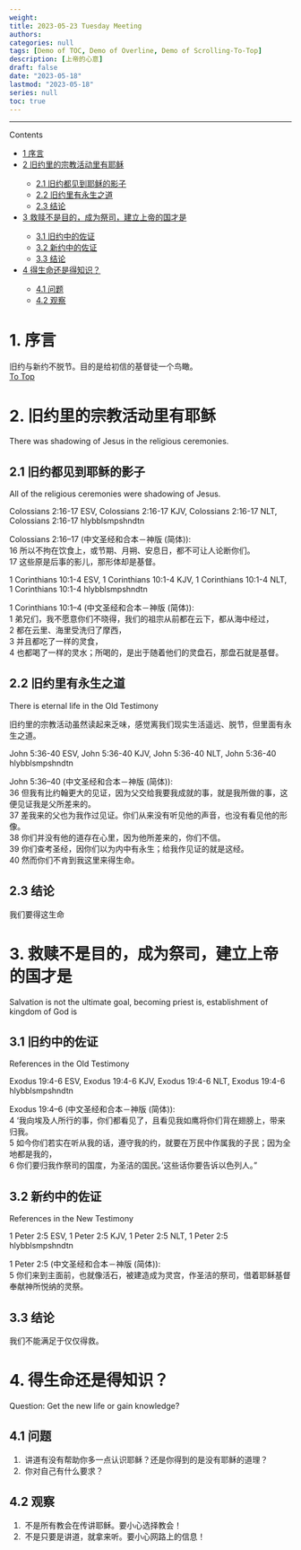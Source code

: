 ```yaml
---
weight: 
title: 2023-05-23 Tuesday Meeting
authors:
categories: null
tags: [Demo of TOC, Demo of Overline, Demo of Scrolling-To-Top]
description: [上帝的心意]
draft: false
date: "2023-05-18"
lastmod: "2023-05-18"
series: null
toc: true
---
```





<!--more-->
---

<div id="toc_container">
<p class="toc_title">Contents</p>
<ul class="toc_list">
  <li><a href="#header_1">1 序言</a></li>
  <li><a href="#header_2">2 旧约里的宗教活动里有耶稣</a></li>
    <ul>
      <li><a href="#header_2_1">2.1 旧约都见到耶稣的影子</a></li>
      <li><a href="#header_2_2">2.2 旧约里有永生之道</a></li>
      <li><a href="#header_2_3">2.3 结论</a></li>
    </ul>
  <li><a href="#header_3">3 救赎不是目的，成为祭司，建立上帝的国才是</a></li>
    <ul>
      <li><a href="#header_3_1">3.1 旧约中的佐证</a></li>
      <li><a href="#header_3_2">3.2 新约中的佐证</a></li>
      <li><a href="#header_3_3">3.3 结论</a></li>
    </ul>
  <li><a href="#header_4">4 得生命还是得知识？</a></li>
    <ul>
      <li><a href="#header_4_1">4.1 问题</a></li>
      <li><a href="#header_4_2">4.2 观察</a></li>
    </ul>
</ul>
</div>


<h1 id="header_1", class = "overline">1. 序言</h1>
旧约与新约不脱节。目的是给初信的基督徒一个鸟瞰。
<br>



<div class="scroll-container">
    <a href="#top">To Top</a>
</div>



<h1 id="header_2",  class = "overline">2. 旧约里的宗教活动里有耶稣</h1>
There was shadowing of Jesus in the religious ceremonies.

<h2 id="header_2_1">2.1 旧约都见到耶稣的影子</h2>  
All of the religious ceremonies were shadowing of Jesus.

Colossians 2:16-17 ESV, Colossians 2:16-17 KJV, Colossians 2:16-17 NLT, Colossians 2:16-17 hlybblsmpshndtn

Colossians 2:16–17 (中文圣经和合本－神版 (简体)): 
<br>16 所以不拘在饮食上，或节期、月朔、安息日，都不可让人论断你们。 
<br>17 这些原是后事的影儿，那形体却是基督。

1 Corinthians 10:1-4 ESV, 1 Corinthians 10:1-4 KJV, 1 Corinthians 10:1-4 NLT, 1 Corinthians 10:1-4 hlybblsmpshndtn

1 Corinthians 10:1–4 (中文圣经和合本－神版 (简体)): 
<br>1 弟兄们，我不愿意你们不晓得，我们的祖宗从前都在云下，都从海中经过， 
<br>2 都在云里、海里受洗归了摩西， 
<br>3 并且都吃了一样的灵食， 
<br>4 也都喝了一样的灵水；所喝的，是出于随着他们的灵盘石，那盘石就是基督。

<h2 id="header_2_2">2.2 旧约里有永生之道</h2> 
There is eternal life in the Old Testimony

旧约里的宗教活动虽然读起来乏味，感觉离我们现实生活遥远、脱节，但里面有永生之道。  

John 5:36-40 ESV, John 5:36-40 KJV, John 5:36-40 NLT, John 5:36-40 hlybblsmpshndtn

John 5:36–40 (中文圣经和合本－神版 (简体)): 
<br>36 但我有比约翰更大的见证，因为父交给我要我成就的事，就是我所做的事，这便见证我是父所差来的。 
<br>37 差我来的父也为我作过见证。你们从来没有听见他的声音，也没有看见他的形像。 
<br>38 你们并没有他的道存在心里，因为他所差来的，你们不信。 
<br>39 你们查考圣经，因你们以为内中有永生；给我作见证的就是这经。 
<br>40 然而你们不肯到我这里来得生命。

<h2 id="header_2_3">2.3 结论</h2>
我们要得这生命
<br>




<h1 id="header_3"><span class = "overline">3. 救赎不是目的，成为祭司，建立上帝的国才是</span></h1>
Salvation is not the ultimate goal, becoming priest is, establishment of kingdom of God is

<h2 id="header_3_1">3.1 旧约中的佐证</h2>
References in the Old Testimony

Exodus 19:4-6 ESV, Exodus 19:4-6 KJV, Exodus 19:4-6 NLT, Exodus 19:4-6 hlybblsmpshndtn

Exodus 19:4–6 (中文圣经和合本－神版 (简体)): 
<br>4 ‘我向埃及人所行的事，你们都看见了，且看见我如鹰将你们背在翅膀上，带来归我。 
<br>5 如今你们若实在听从我的话，遵守我的约，就要在万民中作属我的子民；因为全地都是我的， 
<br>6 你们要归我作祭司的国度，为圣洁的国民。’这些话你要告诉以色列人。”

<h2 id="header_3_2">3.2 新约中的佐证</h2>
References in the New Testimony  

1 Peter 2:5 ESV, 1 Peter 2:5 KJV, 1 Peter 2:5 NLT, 1 Peter 2:5 hlybblsmpshndtn

1 Peter 2:5 (中文圣经和合本－神版 (简体)): 
<br>5 你们来到主面前，也就像活石，被建造成为灵宫，作圣洁的祭司，借着耶稣基督奉献神所悦纳的灵祭。

<h2 id="header_3_3">3.3 结论</h2>
我们不能满足于仅仅得救。
<br>



<h1 id="header_4"><span class = "overline">4. 得生命还是得知识？</span></h1>
Question: Get the new life or gain knowledge?

<h2 id="header_4_1">4.1 问题</h2> 
<ol>
<li>&nbsp;讲道有没有帮助你多一点认识耶稣？还是你得到的是没有耶稣的道理？</li>
<li>&nbsp;你对自己有什么要求？</li>
</ol>

<h2 id="header_4_2">4.2 观察</h2> 
<ol>
<li>&nbsp;不是所有教会在传讲耶稣。要小心选择教会！</li>
<li>&nbsp;不是只要是讲道，就拿来听。要小心网路上的信息！</li>
</ol>

